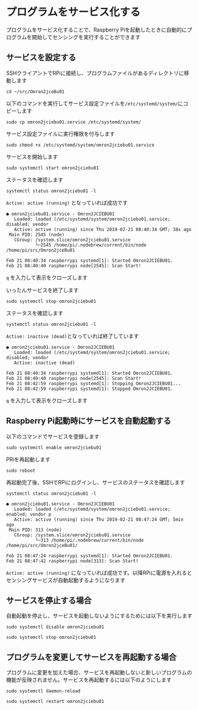 # プログラムをサービス化する

プログラムをサービス化することで、Raspberry Piを起動したときに自動的にプログラムを開始してセンシングを実行することができます  

## サービスを設定する

SSHクライアントでRPiに接続し、プログラムファイルがあるディレクトリに移動します

```
cd ~/src/Omron2jceBu01
```

以下のコマンドを実行してサービス設定ファイルを`/etc/systemd/system/`にコピーします

```
sudo cp omron2jciebu01.service /etc/systemd/system/
```

サービス設定ファイルに実行権限を付与します

```
sudo chmod +x /etc/systemd/system/omron2jciebu01.service
```

サービスを開始します

```
sudo systemctl start omron2jciebu01
```

ステータスを確認します

```
systemctl status omron2jciebu01 -l
```

`Active: active (running)` となっていれば成功です

```
● omron2jciebu01.service - Omron2JCIEBU01
   Loaded: loaded (/etc/systemd/system/omron2jciebu01.service; disabled; vendor 
   Active: active (running) since Thu 2019-02-21 08:40:34 GMT; 38s ago
 Main PID: 2545 (node)
   CGroup: /system.slice/omron2jciebu01.service
           └─2545 /home/pi/.nodebrew/current/bin/node /home/pi/src/Omron2jceBu01

Feb 21 08:40:34 raspberrypi systemd[1]: Started Omron2JCIEBU01.
Feb 21 08:40:40 raspberrypi node[2545]: Scan Start!
```

`q` を入力して表示をクローズします

いったんサービスを終了します

```
sudo systemctl stop omron2jciebu01
```

ステータスを確認します

```
systemctl status omron2jciebu01 -l
```

`Active: inactive (dead)`となっていれば終了しています

```
● omron2jciebu01.service - Omron2JCIEBU01
   Loaded: loaded (/etc/systemd/system/omron2jciebu01.service; disabled; vendor 
   Active: inactive (dead)

Feb 21 08:40:34 raspberrypi systemd[1]: Started Omron2JCIEBU01.
Feb 21 08:40:40 raspberrypi node[2545]: Scan Start!
Feb 21 08:42:59 raspberrypi systemd[1]: Stopping Omron2JCIEBU01...
Feb 21 08:42:59 raspberrypi systemd[1]: Stopped Omron2JCIEBU01.
```

`q` を入力して表示をクローズします

## Raspberry Pi起動時にサービスを自動起動する

以下のコマンドでサービスを登録します

```
sudo systemctl enable omron2jciebu01
```

PRiを再起動します

```
sudo reboot
```

再起動完了後、SSHでRPiにログインし、サービスのステータスを確認します

```
systemctl status omron2jciebu01 -l

● omron2jciebu01.service - Omron2JCIEBU01
   Loaded: loaded (/etc/systemd/system/omron2jciebu01.service; enabled; vendor p
   Active: active (running) since Thu 2019-02-21 08:47:24 GMT; 5min ago
 Main PID: 313 (node)
   CGroup: /system.slice/omron2jciebu01.service
           └─313 /home/pi/.nodebrew/current/bin/node /home/pi/src/Omron2jceBu01/

Feb 21 08:47:24 raspberrypi systemd[1]: Started Omron2JCIEBU01.
Feb 21 08:47:42 raspberrypi node[313]: Scan Start!
```

`Active: active (running)` になっていれば成功です。以降RPiに電源を入れるとセンシングサービスが自動起動するようになります

## サービスを停止する場合

自動起動を停止し、サービスを起動しないようにするためには以下を実行します

```
sudo systemctl disable omron2jciebu01

sudo systemctl stop omron2jciebu01
```

## プログラムを変更してサービスを再起動する場合

プログラムに変更を加えた場合、サービスを再起動しないと新しいプログラムの機能が反映されません。サービスを再起動するには以下のようにします

```
sudo systemctl daemon-reload

sudo systemctl restart omron2jciebu01
```
